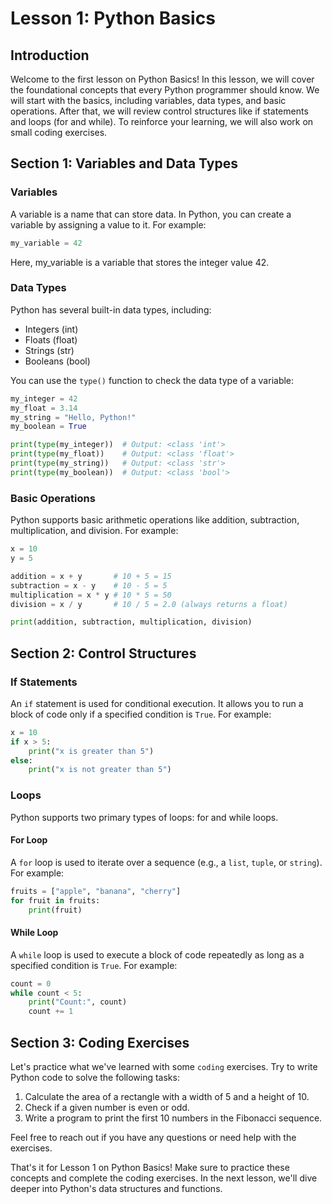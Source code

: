 # Lesson 1: Python Basics

## Introduction

Welcome to the first lesson on Python Basics! In this lesson, we will cover the foundational concepts that every Python programmer should know. We will start with the basics, including variables, data types, and basic operations. After that, we will review control structures like if statements and loops (for and while). To reinforce your learning, we will also work on small coding exercises.

## Section 1: Variables and Data Types

### Variables

A variable is a name that can store data. In Python, you can create a variable by assigning a value to it. For example:

```python
my_variable = 42
```

Here, my_variable is a variable that stores the integer value 42.

### Data Types

Python has several built-in data types, including:

- Integers (int)
- Floats (float)
- Strings (str)
- Booleans (bool)

You can use the `type()` function to check the data type of a variable:

```python
my_integer = 42
my_float = 3.14
my_string = "Hello, Python!"
my_boolean = True

print(type(my_integer))  # Output: <class 'int'>
print(type(my_float))    # Output: <class 'float'>
print(type(my_string))   # Output: <class 'str'>
print(type(my_boolean))  # Output: <class 'bool'>
```

### Basic Operations

Python supports basic arithmetic operations like addition, subtraction, multiplication, and division. For example:

```python
x = 10
y = 5

addition = x + y       # 10 + 5 = 15
subtraction = x - y    # 10 - 5 = 5
multiplication = x * y # 10 * 5 = 50
division = x / y       # 10 / 5 = 2.0 (always returns a float)

print(addition, subtraction, multiplication, division)

```

## Section 2: Control Structures

### If Statements

An `if` statement is used for conditional execution. It allows you to run a block of code only if a specified condition is `True`. For example:

```python
x = 10
if x > 5:
    print("x is greater than 5")
else:
    print("x is not greater than 5")

```

### Loops

Python supports two primary types of loops: for and while loops.

#### For Loop

A `for` loop is used to iterate over a sequence (e.g., a `list`, `tuple`, or `string`). For example:

```python
fruits = ["apple", "banana", "cherry"]
for fruit in fruits:
    print(fruit)

```

#### While Loop

A `while` loop is used to execute a block of code repeatedly as long as a specified condition is `True`. For example:

```python
count = 0
while count < 5:
    print("Count:", count)
    count += 1

```

## Section 3: Coding Exercises

Let's practice what we've learned with some `coding` exercises. Try to write Python code to solve the following tasks:

1. Calculate the area of a rectangle with a width of 5 and a height of 10.
2. Check if a given number is even or odd.
3. Write a program to print the first 10 numbers in the Fibonacci sequence.

Feel free to reach out if you have any questions or need help with the exercises.

That's it for Lesson 1 on Python Basics! Make sure to practice these concepts and complete the coding exercises. In the next lesson, we'll dive deeper into Python's data structures and functions.
